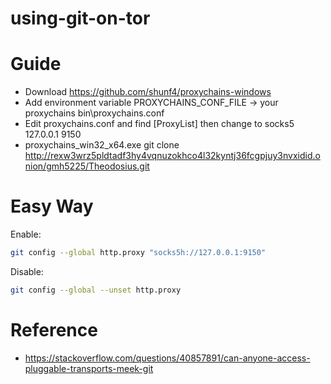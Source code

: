 # using-git-on-tor

# Guide
- Download https://github.com/shunf4/proxychains-windows
- Add environment variable PROXYCHAINS_CONF_FILE -> your proxychains bin\proxychains.conf
- Edit proxychains.conf and find [ProxyList] then change to socks5 127.0.0.1 9150
- proxychains_win32_x64.exe git clone http://rexw3wrz5pldtadf3hy4vqnuzokhco4l32kyntj36fcgpjuy3nvxidid.onion/gmh5225/Theodosius.git

# Easy Way
Enable:
```bash
git config --global http.proxy "socks5h://127.0.0.1:9150"
```
Disable:
```bash
git config --global --unset http.proxy
```

# Reference
- https://stackoverflow.com/questions/40857891/can-anyone-access-pluggable-transports-meek-git
